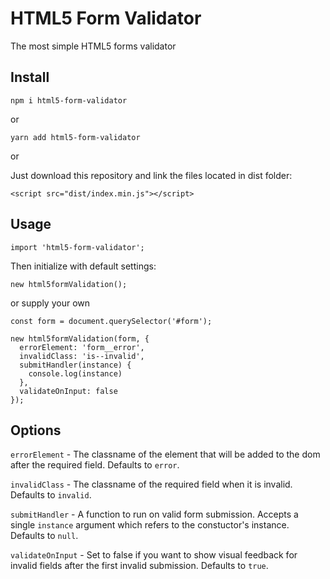 # HTML5 Form Validator

The most simple HTML5 forms validator

## Install

```
npm i html5-form-validator
```

or

```
yarn add html5-form-validator
```

or

Just download this repository and link the files located in dist folder:

```
<script src="dist/index.min.js"></script>
```

## Usage

```
import 'html5-form-validator';
```

Then initialize with default settings:

```
new html5formValidation();
```

or supply your own

```
const form = document.querySelector('#form');

new html5formValidation(form, {
  errorElement: 'form__error',
  invalidClass: 'is--invalid',
  submitHandler(instance) {
    console.log(instance)
  },
  validateOnInput: false
});
```

## Options

`errorElement` - The classname of the element that will be added to the dom after the required field. Defaults to `error`.

`invalidClass` - The classname of the required field when it is invalid. Defaults to `invalid`.

`submitHandler` - A function to run on valid form submission. Accepts a single `instance` argument which refers to the constuctor's instance. Defaults to `null`.

`validateOnInput` - Set to false if you want to show visual feedback for invalid fields after the first invalid submission. Defaults to `true`.
